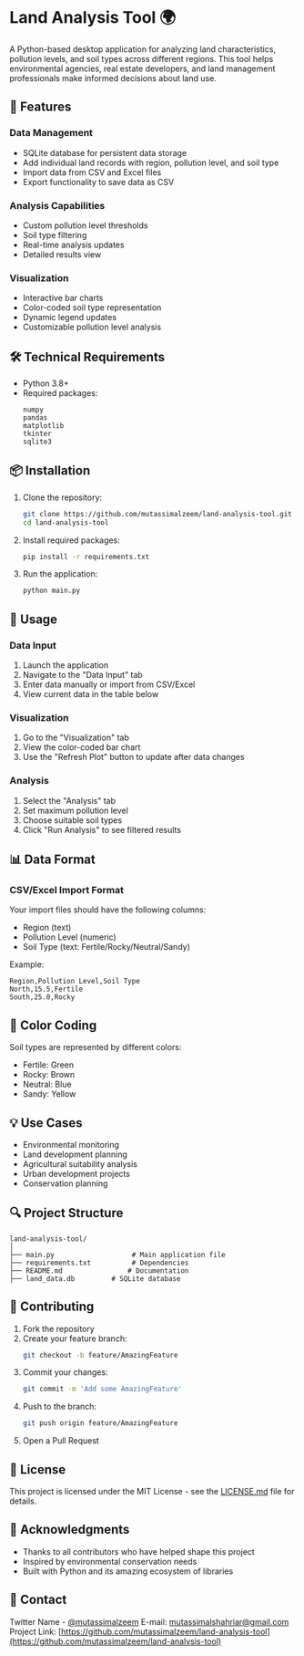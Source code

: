 # Land Analysis Tool 🌍

A Python-based desktop application for analyzing land characteristics, pollution levels, and soil types across different regions. This tool helps environmental agencies, real estate developers, and land management professionals make informed decisions about land use.

## 🌟 Features

### Data Management
- SQLite database for persistent data storage
- Add individual land records with region, pollution level, and soil type
- Import data from CSV and Excel files
- Export functionality to save data as CSV

### Analysis Capabilities
- Custom pollution level thresholds
- Soil type filtering
- Real-time analysis updates
- Detailed results view

### Visualization
- Interactive bar charts
- Color-coded soil type representation
- Dynamic legend updates
- Customizable pollution level analysis

## 🛠️ Technical Requirements

- Python 3.8+
- Required packages:
  ```
  numpy
  pandas
  matplotlib
  tkinter
  sqlite3
  ```

## 📦 Installation

1. Clone the repository:
   ```bash
   git clone https://github.com/mutassimalzeem/land-analysis-tool.git
   cd land-analysis-tool
   ```

2. Install required packages:
   ```bash
   pip install -r requirements.txt
   ```

3. Run the application:
   ```bash
   python main.py
   ```

## 🎯 Usage

### Data Input
1. Launch the application
2. Navigate to the "Data Input" tab
3. Enter data manually or import from CSV/Excel
4. View current data in the table below

### Visualization
1. Go to the "Visualization" tab
2. View the color-coded bar chart
3. Use the "Refresh Plot" button to update after data changes

### Analysis
1. Select the "Analysis" tab
2. Set maximum pollution level
3. Choose suitable soil types
4. Click "Run Analysis" to see filtered results

## 📊 Data Format

### CSV/Excel Import Format
Your import files should have the following columns:
- Region (text)
- Pollution Level (numeric)
- Soil Type (text: Fertile/Rocky/Neutral/Sandy)

Example:
```csv
Region,Pollution Level,Soil Type
North,15.5,Fertile
South,25.0,Rocky
```

## 🎨 Color Coding

Soil types are represented by different colors:
- Fertile: Green
- Rocky: Brown
- Neutral: Blue
- Sandy: Yellow

## 💡 Use Cases

- Environmental monitoring
- Land development planning
- Agricultural suitability analysis
- Urban development projects
- Conservation planning

## 🔍 Project Structure

```
land-analysis-tool/
│
├── main.py                   # Main application file
├── requirements.txt          # Dependencies
├── README.md                # Documentation
├── land_data.db         # SQLite database
```

## 🤝 Contributing

1. Fork the repository
2. Create your feature branch:
   ```bash
   git checkout -b feature/AmazingFeature
   ```
3. Commit your changes:
   ```bash
   git commit -m 'Add some AmazingFeature'
   ```
4. Push to the branch:
   ```bash
   git push origin feature/AmazingFeature
   ```
5. Open a Pull Request

## 📝 License

This project is licensed under the MIT License - see the [LICENSE.md](LICENSE.md) file for details.

## 🙏 Acknowledgments

- Thanks to all contributors who have helped shape this project
- Inspired by environmental conservation needs
- Built with Python and its amazing ecosystem of libraries

## 📧 Contact

Twitter Name - [@mutassimalzeem](https://twitter.com/mutassimalzeem)
E-mail: mutassimalshahriar@gmail.com
Project Link: [https://github.com/mutassimalzeem/land-analysis-tool](https://github.com/mutassimalzeem/land-analysis-tool)
